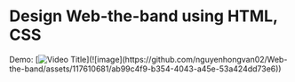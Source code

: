 # Design Web-the-band using HTML, CSS
Demo:
[![Video Title]([https://example.com/video_thumbnail.png](https://github.com/nguyenhongvan02/Web-the-band/assets/117610681/9b4d64fb-032a-47e7-b3c2-532e221c7864))](![image](https://github.com/nguyenhongvan02/Web-the-band/assets/117610681/ab99c4f9-b354-4043-a45e-53a424dd73e6))
